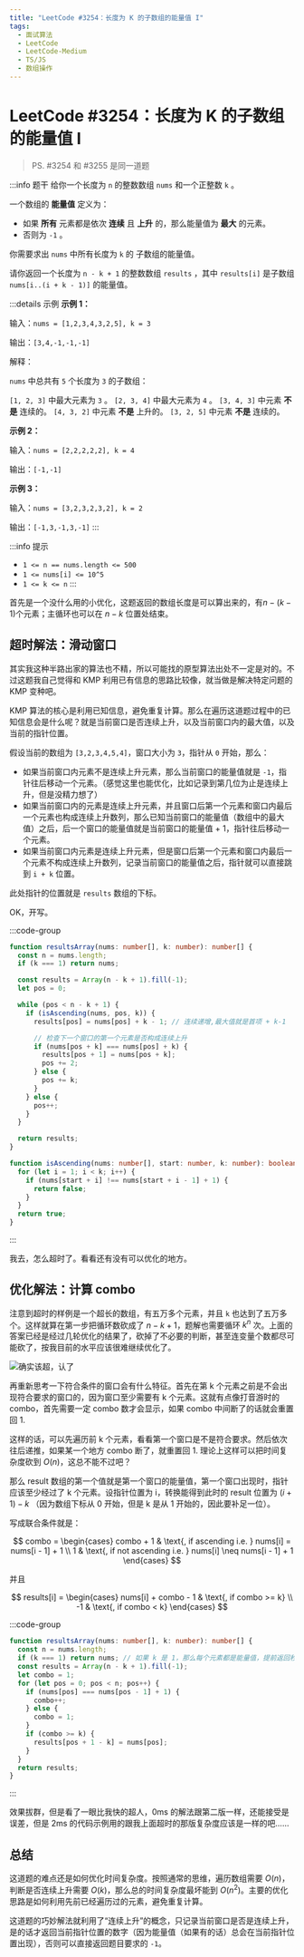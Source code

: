 ```yaml
---
title: "LeetCode #3254：长度为 K 的子数组的能量值 I"
tags:
  - 面试算法
  - LeetCode
  - LeetCode-Medium
  - TS/JS
  - 数组操作
---
```


# LeetCode #3254：长度为 K 的子数组的能量值 I

> PS. #3254 和 #3255 是同一道题

:::info 题干
给你一个长度为 `n` 的整数数组 `nums` 和一个正整数 `k` 。

一个数组的 **能量值** 定义为：

- 如果 **所有** 元素都是依次 **连续** 且 **上升** 的，那么能量值为 **最大** 的元素。
- 否则为 `-1` 。

你需要求出 `nums` 中所有长度为 `k` 的 子数组的能量值。

请你返回一个长度为 `n - k + 1` 的整数数组 `results` ，其中 `results[i]` 是子数组 `nums[i..(i + k - 1)]` 的能量值。

:::details 示例
**示例 1：**

输入：`nums = [1,2,3,4,3,2,5], k = 3`

输出：`[3,4,-1,-1,-1]`

解释：

`nums` 中总共有 `5` 个长度为 `3` 的子数组：

`[1, 2, 3]` 中最大元素为 `3` 。
`[2, 3, 4]` 中最大元素为 `4` 。
`[3, 4, 3]` 中元素 **不是** 连续的。
`[4, 3, 2]` 中元素 **不是** 上升的。
`[3, 2, 5]` 中元素 **不是** 连续的。

**示例 2：**

输入：`nums = [2,2,2,2,2], k = 4`

输出：`[-1,-1]`

**示例 3：**

输入：`nums = [3,2,3,2,3,2], k = 2`

输出：`[-1,3,-1,3,-1]`
:::

:::info 提示

- `1 <= n == nums.length <= 500`
- `1 <= nums[i] <= 10^5`
- `1 <= k <= n`
  :::

首先是一个没什么用的小优化，这题返回的数组长度是可以算出来的，有$n - (k - 1)$个元素；主循环也可以在 $n - k$ 位置处结束。

## 超时解法：滑动窗口

其实我这种半路出家的算法也不精，所以可能找的原型算法出处不一定是对的。不过这题我自己觉得和 KMP 利用已有信息的思路比较像，就当做是解决特定问题的 KMP 变种吧。

KMP 算法的核心是利用已知信息，避免重复计算。那么在遍历这道题过程中的已知信息会是什么呢？就是当前窗口是否连续上升，以及当前窗口内的最大值，以及当前的指针位置。

假设当前的数组为 `[3,2,3,4,5,4]`，窗口大小为 `3`，指针从 `0` 开始，那么：

- 如果当前窗口内元素不是连续上升元素，那么当前窗口的能量值就是 `-1`，指针往后移动一个元素。（感觉这里也能优化，比如记录到第几位为止是连续上升，但是没精力想了）
- 如果当前窗口内的元素是连续上升元素，并且窗口后第一个元素和窗口内最后一个元素也构成连续上升数列，那么已知当前窗口的能量值（数组中的最大值）之后，后一个窗口的能量值就是当前窗口的能量值 + 1，指针往后移动一个元素。
- 如果当前窗口内元素是连续上升元素，但是窗口后第一个元素和窗口内最后一个元素不构成连续上升数列，记录当前窗口的能量值之后，指针就可以直接跳到 `i + k` 位置。

此处指针的位置就是 `results` 数组的下标。

OK，开写。

:::code-group

```ts [TypeScript]
function resultsArray(nums: number[], k: number): number[] {
  const n = nums.length;
  if (k === 1) return nums;

  const results = Array(n - k + 1).fill(-1);
  let pos = 0;

  while (pos < n - k + 1) {
    if (isAscending(nums, pos, k)) {
      results[pos] = nums[pos] + k - 1; // 连续递增,最大值就是首项 + k-1

      // 检查下一个窗口的第一个元素是否构成连续上升
      if (nums[pos + k] === nums[pos] + k) {
        results[pos + 1] = nums[pos + k];
        pos += 2;
      } else {
        pos += k;
      }
    } else {
      pos++;
    }
  }

  return results;
}

function isAscending(nums: number[], start: number, k: number): boolean {
  for (let i = 1; i < k; i++) {
    if (nums[start + i] !== nums[start + i - 1] + 1) {
      return false;
    }
  }
  return true;
}
```

:::

我去，怎么超时了。看看还有没有可以优化的地方。

## 优化解法：计算 combo

注意到超时的样例是一个超长的数组，有五万多个元素，并且 `k` 也达到了五万多个。这样就算在第一步把循环数砍成了 $n - k + 1$，题解也需要循环 $k^n$ 次。上面的答案已经是经过几轮优化的结果了，砍掉了不必要的判断，甚至连变量个数都尽可能砍了，按我目前的水平应该很难继续优化了。

![确实该超，认了](https://cdn.sa.net/2024/11/06/ntQNq8wHL1ryZER.png)

再重新思考一下符合条件的窗口会有什么特征。首先在第 k 个元素之前是不会出现符合要求的窗口的，因为窗口至少需要有 k 个元素。这就有点像打音游时的 combo，首先需要一定 combo 数才会显示，如果 combo 中间断了的话就会重置回 1.

这样的话，可以先遍历前 k 个元素，看看第一个窗口是不是符合要求。然后依次往后递推，如果某一个地方 combo 断了，就重置回 1. 理论上这样可以把时间复杂度砍到 $O(n)$，这总不能不过吧？

那么 result 数组的第一个值就是第一个窗口的能量值，第一个窗口出现时，指针应该至少经过了 k 个元素。设指针位置为 i，转换能得到此时的 result 位置为 $(i + 1) - k$ （因为数组下标从 0 开始，但是 k 是从 1 开始的，因此要补足一位）。

写成联合条件就是：

$$
combo = \begin{cases}
combo + 1 & \text{, if ascending i.e. } nums[i] = nums[i - 1] + 1 \\
1 & \text{, if not ascending i.e. } nums[i] \neq nums[i - 1] + 1
\end{cases}
$$

并且

$$
results[i] = \begin{cases}
nums[i] + combo - 1 & \text{, if combo >= k} \\
-1 & \text{, if combo < k}
\end{cases}
$$

:::code-group

```ts [TypeScript]
function resultsArray(nums: number[], k: number): number[] {
  const n = nums.length;
  if (k === 1) return nums; // 如果 k 是 1，那么每个元素都是能量值，提前返回秒了
  const results = Array(n - k + 1).fill(-1);
  let combo = 1;
  for (let pos = 0; pos < n; pos++) {
    if (nums[pos] === nums[pos - 1] + 1) {
      combo++;
    } else {
      combo = 1;
    }
    if (combo >= k) {
      results[pos + 1 - k] = nums[pos];
    }
  }
  return results;
}
```

:::

效果拔群，但是看了一眼比我快的超人，0ms 的解法跟第二版一样，还能接受是误差，但是 2ms 的代码示例用的跟我上面超时的那版复杂度应该是一样的吧……

## 总结

这道题的难点还是如何优化时间复杂度。按照通常的思维，遍历数组需要 $O(n)$，判断是否连续上升需要 $O(k)$，那么总的时间复杂度最坏能到 $O(n^2)$。主要的优化思路是如何利用先前已经遍历过的元素，避免重复计算。

这道题的巧妙解法就利用了“连续上升”的概念，只记录当前窗口是否是连续上升，是的话才返回当前指针位置的数字（因为能量值（如果有的话）总会在当前指针位置出现），否则可以直接返回题目要求的 `-1`。
